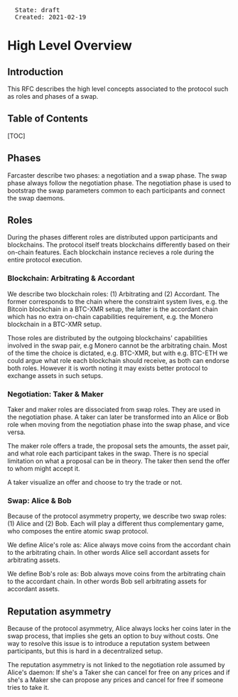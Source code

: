 <pre>
  State: draft
  Created: 2021-02-19
</pre>

# High Level Overview

## Introduction

This RFC describes the high level concepts associated to the protocol such as roles and phases of a swap.

## Table of Contents

[TOC]

## Phases

Farcaster describe two phases: a negotiation and a swap phase. The swap phase always follow the negotiation phase. The negotiation phase is used to bootstrap the swap parameters common to each participants and connect the swap daemons.

## Roles

During the phases different roles are distributed uppon participants and blockchains. The protocol itself treats blockchains differently based on their on-chain features. Each blockchain instance recieves a role during the entire protocol execution.

### Blockchain: Arbitrating & Accordant

We describe two blockchain roles: (1) Arbitrating and (2) Accordant. The former corresponds to the chain where the constraint system lives, e.g. the Bitcoin blockchain in a BTC-XMR setup, the latter is the accordant chain which has no extra on-chain capabilities requirement, e.g. the Monero blockchain in a BTC-XMR setup.

Those roles are distributed by the outgoing blockchains' capabilities involved in the swap pair, e.g Monero cannot be the arbitrating chain. Most of the time the choice is dictated, e.g. BTC-XMR, but with e.g. BTC-ETH we could argue what role each blockchain should receive, as both can endorse both roles. However it is worth noting it may exists better protocol to exchange assets in such setups.

### Negotiation: Taker & Maker

Taker and maker roles are dissociated from swap roles. They are used in the negotiation phase. A taker can later be transformed into an Alice or Bob role when moving from the negotiation phase into the swap phase, and vice versa.

The maker role offers a trade, the proposal sets the amounts, the asset pair, and what role each participant takes in the swap. There is no special limitation on what a proposal can be in theory. The taker then send the offer to whom might accept it.

A taker visualize an offer and choose to try the trade or not.

### Swap: Alice & Bob

Because of the protocol asymmetry property, we describe two swap roles: (1) Alice and (2) Bob. Each will play a different thus complementary game, who composes the entire atomic swap protocol.

We define Alice's role as: Alice always move coins from the accordant chain to the arbitrating chain. In other words Alice sell accordant assets for arbitrating assets.

We define Bob's role as: Bob always move coins from the arbitrating chain to the accordant chain. In other words Bob sell arbitrating assets for accordant assets.

## Reputation asymmetry

Because of the protocol asymmetry, Alice always locks her coins later in the swap process, that implies she gets an option to buy without costs. One way to resolve this issue is to introduce a reputation system between participants, but this is hard in a decentralized setup.

The reputation asymmetry is not linked to the negotiation role assumed by Alice's daemon: If she's a Taker she can cancel for free on any prices and if she's a Maker she can propose any prices and cancel for free if someone tries to take it.
